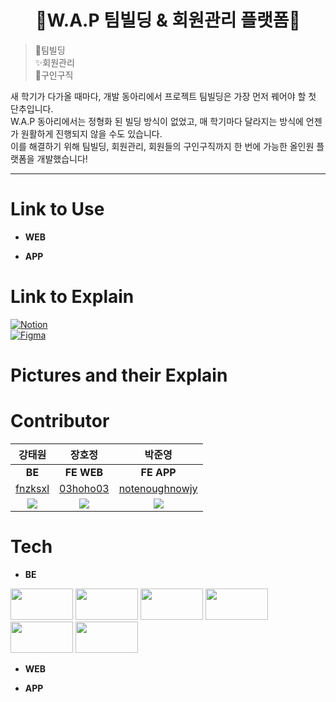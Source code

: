<!--

**Here are some ideas to get you started:**

🙋‍♀️ A short introduction - what is your organization all about?
🌈 Contribution guidelines - how can the community get involved?
👩‍💻 Useful resources - where can the community find your docs? Is there anything else the community should know?
🍿 Fun facts - what does your team eat for breakfast?
🧙 Remember, you can do mighty things with the power of [Markdown](https://docs.github.com/github/writing-on-github/getting-started-with-writing-and-formatting-on-github/basic-writing-and-formatting-syntax)
-->
<div align="center">
<h1>🎈W.A.P 팀빌딩 & 회원관리 플랫폼🎈</h1>
</div>

>🎈팀빌딩<br>
✨회원관리<br>
🎇구인구직<br>

새 학기가 다가올 때마다, 개발 동아리에서 프로젝트 팀빌딩은 가장 먼저 꿰어야 할 첫 단추입니다.<br>
W.A.P 동아리에서는 정형화 된 빌딩 방식이 없었고, 매 학기마다 달라지는 방식에 언젠가 원활하게 진행되지 않을 수도 있습니다.<br>
이를 해결하기 위해 팀빌딩, 회원관리, 회원들의 구인구직까지 한 번에 가능한 올인원 플랫폼을 개발했습니다!

---

# Link to Use
 <!-- 배포 링크 작성 -->
- **WEB**

- **APP**

# Link to Explain
[![Notion](https://img.shields.io/badge/notion-000000?style=for-the-badge&logo=notion&logoColor=white)](https://taewon-note.notion.site/W-A-P-ec03ad1ba4e64dbf8c127e5dfce7c564?pvs=4) <br>
[![Figma](https://img.shields.io/badge/figma-F24E1E?style=for-the-badge&logo=figma&logoColor=white)](https://www.figma.com/design/Kh66RkgDpAXy195cbb5tMx/WAP-Design?node-id=19-2&t=hX9GuLA7ZJCJWrWg-0)

# Pictures and their Explain


# Contributor
|강태원|장호정|박준영|
|:---:|:---:|:---:|
|**BE**|**FE WEB**|**FE APP**|
|[fnzksxl](https://github.com/fnzksxl)|[03hoho03](https://github.com/03hoho03)|[notenoughnowjy](https://github.com/notenoughnowjy)|
|![](https://avatars.githubusercontent.com/u/71972587?v=4)|![](https://avatars.githubusercontent.com/u/122659293?v=4)|![](https://avatars.githubusercontent.com/u/96164365?v=4)|

# Tech

- **BE**
<div align=left> 
  <img src="https://img.shields.io/badge/django-009688?style=for-the-badge&logo=django&logoColor=white" width=100 height=50/>
  <img src="https://img.shields.io/badge/mysql-4479A1?style=for-the-badge&logo=mysql&logoColor=white" width=100 height=50/>
  <img src="https://img.shields.io/badge/celery-37814A?style=for-the-badge&logo=celery&logoColor=white" width=100 height=50/>
  <img src="https://img.shields.io/badge/awsEC2-FF9900?style=for-the-badge&logo=amazonec2&logoColor=white" width=100 height=50/>
  <img src="https://img.shields.io/badge/redis-FF4438?style=for-the-badge&logo=redis&logoColor=white" width=100 height=50/>
  <img src="https://img.shields.io/badge/nginx-009639?style=for-the-badge&logo=nginx&logoColor=white" width=100 height=50/>
</div>

- **WEB**

- **APP**
